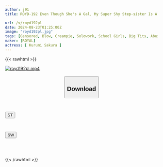 ```yaml
---
author: j91
title: ROYD-192 Even Though She's A Gal, My Super Shy Step-sister Is A Bit Of A Gal, But After I've Been Teasing Her Every Day, She's Become Super Sensitive And Has Premature Ejaculation Problems And Cums Over And Over Again! She Turns Into A Perverted Girl Who Cums Over And Over Again With A Dirty Look On Her Face.

url: /v/royd192pl
date: 2024-08-23T01:25:00Z
image: "royd192pl.jpg"
tags: [Censored, Blow, Creampie, Solowork, School Girls, Big Tits, Abuse	]
maker: [ROYAL]
actress: [ Kurumi Sakura ]
---
```



{{< rawhtml >}}

<div class="video" data-videoid="A1MQ2gz0qPtwGy">
    <a href="javascript:;">
        <img src="/v/royd192pl/royd192pl.jpg" width="WIDTH" height="HEIGHT" alt="royd192pl.mp4" loading="lazy">
    </a>
</div>

<script type="text/javascript" src="https://j91.asia/asset/on-demand-st.js"></script>

<br>
  <link rel="stylesheet" href="https://j91.asia/asset/bs5.css">
  
  <center>
  <button class="btn btn-primary" type="button" data-bs-toggle="collapse" data-bs-target=".multi-collapse" aria-expanded="false" aria-controls="multiCollapseExample1 multiCollapseExample2"><h2>Download</h2></button></center>
</p>
<div class="row">
  <div class="col">
    <div class="collapse multi-collapse" id="multiCollapseExample1">
      <div class="card card-body">
	      	      <br>
<div class="buttons">  
<p><a href="/v/royd192pl/st.html" target="_blank"><button class="btn-hover color-3"><i class="fa fa-download"></i> ST</button></a></p></div>
    </div>
  </div>
</div>
  <div class="col">
    <div class="collapse multi-collapse" id="multiCollapseExample2">
      <div class="card card-body">
	      <br>
<div class="buttons">
<p><a href="/v/royd192pl/sw.html" target="_blank"><button class="btn-hover color-2"><i class="fa fa-download"></i> SW</button></a></p></div>
<br><br>
      </div>
    </div>
  </div>
</div>

{{< /rawhtml >}}